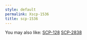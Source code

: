 ```yaml
---
style: default
permalink: Xscp-1536
title: scp-1536
---
```

You may also like:
[SCP-128](http://scp-wiki.net/scp-128)
[SCP-2838](http://scp-wiki.net/scp-2838)